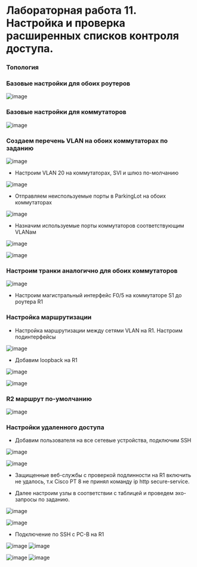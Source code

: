 # Лабораторная работа 11. Настройка и проверка расширенных списков контроля доступа.

### Топология

### Базовые настройки для обоих роутеров

![image](https://user-images.githubusercontent.com/89464074/175990294-51e9fbac-83d5-439b-843c-5a568bb30449.png)

### Базовые настройки для коммутаторов

![image](https://user-images.githubusercontent.com/89464074/175993992-714d1889-4353-4006-8b78-f205e870f23d.png)

### Создаем перечень VLAN на обоих коммутаторах по заданию

![image](https://user-images.githubusercontent.com/89464074/175995196-8b246d40-1153-4c48-b897-d1b805fb9783.png)

- Настроим VLAN 20 на коммутаторах, SVI и шлюз по-молчанию

![image](https://user-images.githubusercontent.com/89464074/175998437-df0bd676-6afc-49ad-8143-ef5bc52a4cd6.png)

- Отправляем неиспользуемые порты в ParkingLot на обоих коммутаторах

![image](https://user-images.githubusercontent.com/89464074/175999834-7edf4ebc-e08a-4d3a-85d7-50de5fca1beb.png)

- Назначим используемые порты коммутаторов соответствующим VLANам

![image](https://user-images.githubusercontent.com/89464074/176001262-224be494-36fe-4f05-9410-c153305ecf2a.png)

![image](https://user-images.githubusercontent.com/89464074/176002120-77948680-53ad-4e4c-82d2-4b07cb0ae21b.png)

### Настроим транки аналогично для обоих коммутаторов

![image](https://user-images.githubusercontent.com/89464074/176004381-7de83d9c-1b77-45cb-bd72-8e05c5e041e6.png)

- Настроим магистральный интерфейс F0/5 на коммутаторе S1 до роутера R1

### Настройка маршрутизации

- Настройка маршрутизации между сетями VLAN на R1. Настроим подинтерфейсы

![image](https://user-images.githubusercontent.com/89464074/176010144-4227857e-d695-47b2-9ee5-9887edf9ed7b.png)

- Добавим loopback на R1

![image](https://user-images.githubusercontent.com/89464074/176008822-9c8f25d0-bc4b-40aa-a46b-d1df86d99e2b.png)

![image](https://user-images.githubusercontent.com/89464074/176010010-97cc493f-4683-4aa2-b73e-d57da062a71d.png)

### R2 маршрут по-умолчанию

![image](https://user-images.githubusercontent.com/89464074/176019528-235caaf7-3f80-4502-a5f1-d63d21fe1db1.png)


### Настройки удаленного доступа
- Добавим пользователя на все сетевые устройства, подключим SSH

![image](https://user-images.githubusercontent.com/89464074/176012458-eb6276f8-ef59-4eb3-85ea-f8e8a27720a3.png)

![image](https://user-images.githubusercontent.com/89464074/176012992-64b600a6-8e9c-4bb6-a5df-2e365681e503.png)

- Защищенные веб-службы с проверкой подлинности на R1 включить не удалось, т.к Cisco PT 8 не принял команду ip http secure-service.

- Далее настроим узлы в соответствии с таблицей и проведем эхо-запросы по заданию.

![image](https://user-images.githubusercontent.com/89464074/176097354-5dad00a7-2228-4a69-852c-82c42f95c49c.png)

![image](https://user-images.githubusercontent.com/89464074/176097512-b4aedaa5-362a-4970-9dd6-9b781bf03f78.png)

- Подключение по SSH с PC-B на R1 

![image](https://user-images.githubusercontent.com/89464074/176100260-21e658a4-0638-42bc-bc88-fcf7faa9b08c.png)
![image](https://user-images.githubusercontent.com/89464074/176100391-b7817965-255c-4d1a-8842-e9badd6eb312.png)

![image](https://user-images.githubusercontent.com/89464074/176100495-167f1a4d-0ed8-4f5e-ac21-0f7ffd7020e5.png)
![image](https://user-images.githubusercontent.com/89464074/176100603-09e8fad9-1d14-46fa-bc90-0d601c8c59a4.png)









